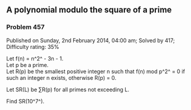A polynomial modulo the square of a prime
-----------------------------------------

### Problem 457

Published on Sunday, 2nd February 2014, 04:00 am; Solved by 417;
Difficulty rating: 35%

Let f(n) = n^2^ - 3n - 1.\
 Let p be a prime.\
 Let R(p) be the smallest positive integer n such that f(n) mod p^2^ = 0
if such an integer n exists, otherwise R(p) = 0.

Let SR(L) be ∑R(p) for all primes not exceeding L.

Find SR(10^7^).
